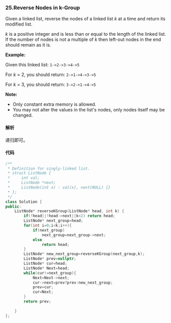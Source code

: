 ### 25.Reverse Nodes in k-Group

Given a linked list, reverse the nodes of a linked list *k* at a time and return its modified list.

*k* is a positive integer and is less than or equal to the length of the linked list. If the number of nodes is not a multiple of *k* then left-out nodes in the end should remain as it is.


**Example:**

Given this linked list: `1->2->3->4->5`

For *k* = 2, you should return: `2->1->4->3->5`

For *k* = 3, you should return: `3->2->1->4->5`

**Note:**

- Only constant extra memory is allowed.
- You may not alter the values in the list's nodes, only nodes itself may be changed.

#### 解析

递归即可。

#### 代码

```cpp
/**
 * Definition for singly-linked list.
 * struct ListNode {
 *     int val;
 *     ListNode *next;
 *     ListNode(int x) : val(x), next(NULL) {}
 * };
 */
class Solution {
public:
    ListNode* reverseKGroup(ListNode* head, int k) {
        if(!head||!head->next||k<2) return head;
        ListNode* next_group=head;
        for(int i=0;i<k;i++){
            if(next_group)
                next_group=next_group->next;
            else
                return head;
        }
        ListNode* new_next_group=reverseKGroup(next_group,k);
        ListNode* prev=nullptr;
        ListNode* cur=head;
        ListNode* Next=head;
        while(cur!=next_group){
            Next=Next->next;
            cur->next=prev?prev:new_next_group;
            prev=cur;
            cur=Next;
        }
        return prev;
        
    }
};
```


